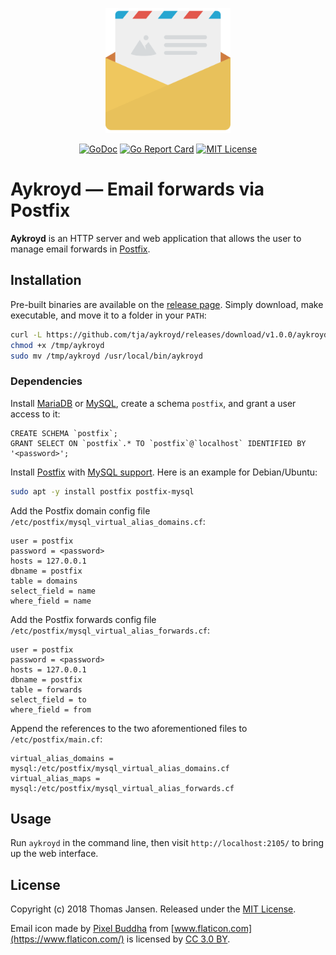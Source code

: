<p align="center"><img width="200" src="web/images/hero.svg"></a></p>

<p align="center">
  <a href="https://godoc.org/github.com/tja/aykroyd"><img src="https://godoc.org/github.com/tja/aykroyd?status.svg" alt="GoDoc"></a>
  <a href="https://goreportcard.com/report/github.com/tja/aykroyd"><img src="https://goreportcard.com/badge/github.com/tja/aykroyd" alt="Go Report Card"></a>
  <a href="http://opensource.org/licenses/MIT"><img src="http://img.shields.io/badge/license-MIT-brightgreen.svg" alt="MIT License"></a>
</p>

# Aykroyd &mdash; Email forwards via Postfix

**Aykroyd** is an HTTP server and web application that allows the user to manage email forwards in
[Postfix](http://www.postfix.org).

## Installation

Pre-built binaries are available on the [release page](https://github.com/tja/aykroyd/releases/latest). Simply
download, make executable, and move it to a folder in your `PATH`:

```bash
curl -L https://github.com/tja/aykroyd/releases/download/v1.0.0/aykroyd-`uname -s`-`uname -m` >/tmp/aykroyd
chmod +x /tmp/aykroyd
sudo mv /tmp/aykroyd /usr/local/bin/aykroyd
```

### Dependencies

Install [MariaDB](https://mariadb.com/downloads/) or [MySQL](https://dev.mysql.com/downloads/), create a
schema `postfix`, and grant a user access to it:

```mysql
CREATE SCHEMA `postfix`;
GRANT SELECT ON `postfix`.* TO `postfix`@`localhost` IDENTIFIED BY '<password>';
```

Install [Postfix](http://www.postfix.org) with [MySQL support](http://www.postfix.org/MYSQL_README.html). Here
is an example for Debian/Ubuntu:

```bash
sudo apt -y install postfix postfix-mysql
```

Add the Postfix domain config file `/etc/postfix/mysql_virtual_alias_domains.cf`:

```
user = postfix
password = <password>
hosts = 127.0.0.1
dbname = postfix
table = domains
select_field = name
where_field = name
```

Add the Postfix forwards config file `/etc/postfix/mysql_virtual_alias_forwards.cf`:

```
user = postfix
password = <password>
hosts = 127.0.0.1
dbname = postfix
table = forwards
select_field = to
where_field = from
```

Append the references to the two aforementioned files to `/etc/postfix/main.cf`:

```
virtual_alias_domains = mysql:/etc/postfix/mysql_virtual_alias_domains.cf
virtual_alias_maps = mysql:/etc/postfix/mysql_virtual_alias_forwards.cf
```

## Usage

Run `aykroyd` in the command line, then visit `http://localhost:2105/` to bring up the web interface.

## License

Copyright (c) 2018 Thomas Jansen. Released under the
[MIT License](https://github.com/tja/aykroyd/blob/master/LICENSE).

Email icon made by [Pixel Buddha](https://www.flaticon.com/authors/pixel-buddha) from
[www.flaticon.com](https://www.flaticon.com/) is licensed by
[CC 3.0 BY](http://creativecommons.org/licenses/by/3.0/).
